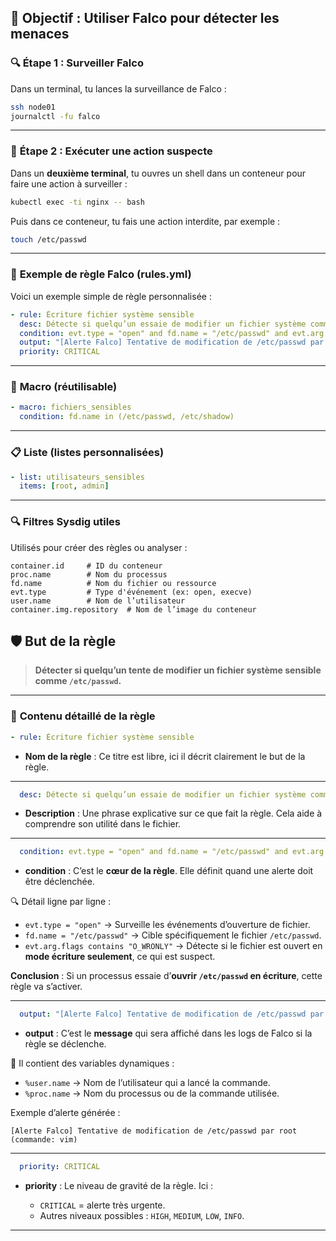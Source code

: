 ## 🎯 **Objectif : Utiliser Falco pour détecter les menaces**

### 🔍 **Étape 1 : Surveiller Falco**

Dans un terminal, tu lances la surveillance de Falco :

```bash
ssh node01
journalctl -fu falco
```

---

### 🧪 **Étape 2 : Exécuter une action suspecte**

Dans un **deuxième terminal**, tu ouvres un shell dans un conteneur pour faire une action à surveiller :

```bash
kubectl exec -ti nginx -- bash
```

Puis dans ce conteneur, tu fais une action interdite, par exemple :

```bash
touch /etc/passwd
```

---

### 📜 **Exemple de règle Falco (rules.yml)**

Voici un exemple simple de règle personnalisée :

```yaml
- rule: Écriture fichier système sensible
  desc: Détecte si quelqu’un essaie de modifier un fichier système comme /etc/passwd
  condition: evt.type = "open" and fd.name = "/etc/passwd" and evt.arg.flags contains "O_WRONLY"
  output: "[Alerte Falco] Tentative de modification de /etc/passwd par %user.name (commande: %proc.name)"
  priority: CRITICAL
```

---

### 🧩 **Macro (réutilisable)**

```yaml
- macro: fichiers_sensibles
  condition: fd.name in (/etc/passwd, /etc/shadow)
```

---

### 📋 **Liste (listes personnalisées)**

```yaml
- list: utilisateurs_sensibles
  items: [root, admin]
```

---

### 🔍 **Filtres Sysdig utiles**

Utilisés pour créer des règles ou analyser :

```
container.id     # ID du conteneur
proc.name        # Nom du processus
fd.name          # Nom du fichier ou ressource
evt.type         # Type d'événement (ex: open, execve)
user.name        # Nom de l’utilisateur
container.img.repository  # Nom de l’image du conteneur
```







## 🛡️ **But de la règle**

> **Détecter si quelqu’un tente de modifier un fichier système sensible comme `/etc/passwd`.**

---

### 📄 **Contenu détaillé de la règle**

```yaml
- rule: Écriture fichier système sensible
```

* **Nom de la règle** : Ce titre est libre, ici il décrit clairement le but de la règle.

---

```yaml
  desc: Détecte si quelqu’un essaie de modifier un fichier système comme /etc/passwd
```

* **Description** : Une phrase explicative sur ce que fait la règle. Cela aide à comprendre son utilité dans le fichier.

---

```yaml
  condition: evt.type = "open" and fd.name = "/etc/passwd" and evt.arg.flags contains "O_WRONLY"
```

* **condition** : C’est le **cœur de la règle**. Elle définit quand une alerte doit être déclenchée.

🔍 Détail ligne par ligne :

* `evt.type = "open"` → Surveille les événements d’ouverture de fichier.
* `fd.name = "/etc/passwd"` → Cible spécifiquement le fichier `/etc/passwd`.
* `evt.arg.flags contains "O_WRONLY"` → Détecte si le fichier est ouvert en **mode écriture seulement**, ce qui est suspect.

**Conclusion** : Si un processus essaie d’**ouvrir `/etc/passwd` en écriture**, cette règle va s’activer.

---

```yaml
  output: "[Alerte Falco] Tentative de modification de /etc/passwd par %user.name (commande: %proc.name)"
```

* **output** : C’est le **message** qui sera affiché dans les logs de Falco si la règle se déclenche.

📢 Il contient des variables dynamiques :

* `%user.name` → Nom de l’utilisateur qui a lancé la commande.
* `%proc.name` → Nom du processus ou de la commande utilisée.

Exemple d’alerte générée :

```
[Alerte Falco] Tentative de modification de /etc/passwd par root (commande: vim)
```

---

```yaml
  priority: CRITICAL
```

* **priority** : Le niveau de gravité de la règle. Ici :

  * `CRITICAL` = alerte très urgente.
  * Autres niveaux possibles : `HIGH`, `MEDIUM`, `LOW`, `INFO`.

---